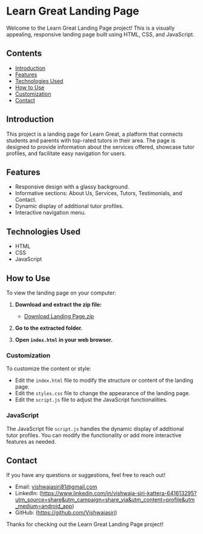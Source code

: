 # Learn Great Landing Page

Welcome to the Learn Great Landing Page project! This is a visually appealing, responsive landing page built using HTML, CSS, and JavaScript.

## Contents

- [Introduction](#introduction)
- [Features](#features)
- [Technologies Used](#technologies-used)
- [How to Use](#how-to-use)
- [Customization](#customization)
- [Contact](#contact)

## Introduction

This project is a landing page for Learn Great, a platform that connects students and parents with top-rated tutors in their area. The page is designed to provide information about the services offered, showcase tutor profiles, and facilitate easy navigation for users.

## Features

- Responsive design with a glassy background.
- Informative sections: About Us, Services, Tutors, Testimonials, and Contact.
- Dynamic display of additional tutor profiles.
- Interactive navigation menu.

## Technologies Used

- HTML
- CSS
- JavaScript

## How to Use

To view the landing page on your computer:

1. **Download and extract the zip file:**

    - [Download Landing Page.zip](link-to-your-zip-file)

2. **Go to the extracted folder.**

3. **Open `index.html` in your web browser.**

### Customization

To customize the content or style:

- Edit the `index.html` file to modify the structure or content of the landing page.
- Edit the `styles.css` file to change the appearance of the landing page.
- Edit the `script.js` file to adjust the JavaScript functionalities.

### JavaScript

The JavaScript file `script.js` handles the dynamic display of additional tutor profiles. You can modify the functionality or add more interactive features as needed.

## Contact

If you have any questions or suggestions, feel free to reach out!

- Email: vishwajasiri81@gmail.com
- LinkedIn: (https://www.linkedin.com/in/vishwaja-siri-kattera-641613295?utm_source=share&utm_campaign=share_via&utm_content=profile&utm_medium=android_app)
- GitHub: (https://github.com/Vishwajasiri)

Thanks for checking out the Learn Great Landing Page project!
